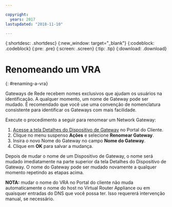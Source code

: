 ```yaml
---

copyright:
  years: 2017
lastupdated: "2018-11-10"

---
```


{:shortdesc: .shortdesc}
{:new_window: target="_blank"}
{:codeblock: .codeblock}
{:pre: .pre}
{:screen: .screen}
{:tip: .tip}
{:download: .download}

# Renomeando um VRA
{: #renaming-a-vra}

Gateways de Rede recebem nomes exclusivos que ajudam os usuários na identificação. A qualquer momento, um nome de Gateway pode ser mudado. É recomendado que você use uma convenção de nomenclatura consistente para identificar os Gateways com mais facilidade.

Execute o procedimento a seguir para renomear um Network Gateway:

1. [Acesse a tela Detalhes do Dispositivo de Gateway](/docs/infrastructure/virtual-router-appliance?topic=virtual-router-appliance-view-vra-details) no Portal do Cliente. 
2. Clique no menu suspenso **Ações** e selecione **Renomear Gateway**.
3. Insira o novo Nome do Gateway no campo **Nome do Gateway**.
4. Clique em **OK** para salvar a mudança. 

Depois de mudar o nome de um Dispositivo de Gateway, o nome será mudado imediatamente na parte superior da tela Detalhes do Dispositivo de Gateway. O nome do Gateway pode ser mudado novamente a qualquer momento repetindo as etapas acima.

**NOTA:** mudar o nome do VRA no Portal do cliente não muda automaticamente o nome do host no Virtual Router Appliance ou em quaisquer entradas do DNS que você possa ter. Isso requererá intervenção manual, se necessário.
